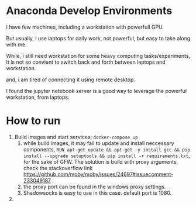 # Anaconda Develop Environments

I have few machines, including a workstation with powerfull GPU.

But usually, i use laptops for daily work, not powerful, but easy to take along with me. 

While, i still need workstation for some heavy computing tasks/experiments, It is not so convient to switch back and forth between laptops and workstation.

and, i am tired of connecting it using remote desktop.

I found the jupyter notebook server is a good way to leverage the powerful workstation, from laptops.

# How to run

1. Build images and start services: `docker-compose up`
   1. while build images, it may fail to update and install neccessary components, `RUN apt-get update && apt-get -y install gcc && pip install --upgrade setuptools && pip install -r requirements.txt`, for the sake of GFW. The solution is build with proxy arguments, check the stackoverflow link https://github.com/moby/moby/issues/24697#issuecomment-233049187 .
   2. the proxy port can be found in the windows proxy settings.
   3. Shadowsocks is easy to use in this case. default port is 1080.
2. 
